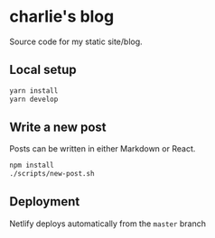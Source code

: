 # charlie's blog

Source code for my static site/blog. 

## Local setup

```bash
yarn install
yarn develop
```

## Write a new post

Posts can be written in either Markdown or React.

```bash
npm install
./scripts/new-post.sh
```

## Deployment

Netlify deploys automatically from the `master` branch

